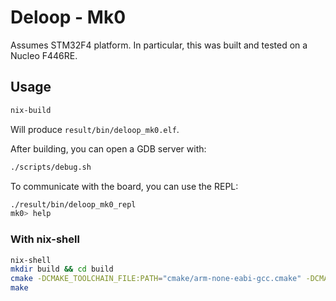 # Deloop - Mk0

Assumes STM32F4 platform. In particular, this was built and tested on a Nucleo F446RE.

## Usage

```sh
nix-build
```

Will produce `result/bin/deloop_mk0.elf`.

After building, you can open a GDB server with:

```sh
./scripts/debug.sh
```

To communicate with the board, you can use the REPL:

```sh
./result/bin/deloop_mk0_repl
mk0> help
```

### With nix-shell

```sh
nix-shell
mkdir build && cd build
cmake -DCMAKE_TOOLCHAIN_FILE:PATH="cmake/arm-none-eabi-gcc.cmake" -DCMAKE_BUILD_TYPE=Debug ..
make
```
